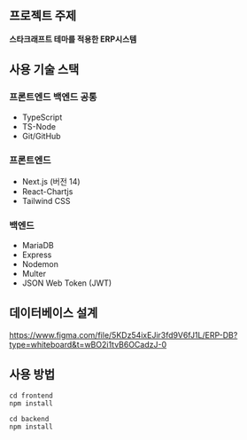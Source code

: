 ## 프로젝트 주제
**스타크래프트 테마를 적용한 ERP시스템**
   
## 사용 기술 스택
### 프론트엔드 백엔드 공통
- TypeScript
- TS-Node
- Git/GitHub
   
### **프론트엔드**
- Next.js (버전 14)
- React-Chartjs
- Tailwind CSS
   
### **백엔드**
- MariaDB
- Express
- Nodemon
- Multer
- JSON Web Token (JWT)
   
## 데이터베이스 설계
https://www.figma.com/file/5KDz54ixEJir3fd9V6fJ1L/ERP-DB?type=whiteboard&t=wBO2i1tvB6OCadzJ-0
   
## 사용 방법
```
cd frontend
npm install
```
```
cd backend
npm install
```

